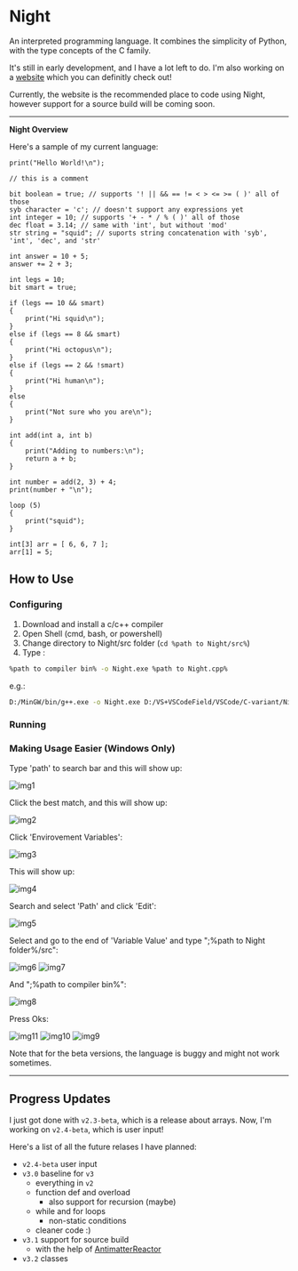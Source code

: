 # Night

An interpreted programming language. It combines the simplicity of Python, with the type concepts of the C family.


It's still in early development, and I have a lot left to do. I'm also working on a [website](https://night-web.dynamicsquid.repl.co/) which you can definitly check out!

Currently, the website is the recommended place to code using Night, however support for a source build will be coming soon.

---

**Night Overview**

Here's a sample of my current language:

```night
print("Hello World!\n");

// this is a comment

bit boolean = true; // supports '! || && == != < > <= >= ( )' all of those
syb character = 'c'; // doesn't support any expressions yet
int integer = 10; // supports '+ - * / % ( )' all of those
dec float = 3.14; // same with 'int', but without 'mod'
str string = "squid"; // suports string concatenation with 'syb', 'int', 'dec', and 'str'

int answer = 10 + 5;
answer += 2 + 3;

int legs = 10;
bit smart = true;

if (legs == 10 && smart)
{
    print("Hi squid\n");
}
else if (legs == 8 && smart)
{
    print("Hi octopus\n");
}
else if (legs == 2 && !smart)
{
    print("Hi human\n");
}
else
{
    print("Not sure who you are\n");
}

int add(int a, int b)
{
    print("Adding to numbers:\n");
    return a + b;
}

int number = add(2, 3) + 4;
print(number + "\n");

loop (5)
{
    print("squid");
}

int[3] arr = [ 6, 6, 7 ];
arr[1] = 5;
```

## How to Use

### Configuring

1. Download and install a c/c++ compiler
2. Open Shell (cmd, bash, or powershell)
3. Change directory to Night/src folder (`cd %path to Night/src%`)
4. Type :

```bash
%path to compiler bin% -o Night.exe %path to Night.cpp%
```

e.g.:

```bash
D:/MinGW/bin/g++.exe -o Night.exe D:/VS+VSCodeField/VSCode/C-variant/Night/src/Night.cpp
```

### Running

### Making Usage Easier (Windows Only)

Type 'path' to search bar and this will show up:

![img1](/instructionimage/1.png "'Edit the system envirovment variable' Button")

Click the best match, and this will show up:

![img2](/instructionimage/2.png "'System Properties' Window")

Click 'Envirovement Variables':

![img3](/instructionimage/3.png "Button with 'Envirovement Variables' as the Label")

This will show up:

![img4](/instructionimage/4.png "'Envirovement Variables' Window")

Search and select 'Path' and click 'Edit':

![img5](/instructionimage/5.png "'Path' as System Variable and 'Edit...' Button")

Select and go to the end of 'Variable Value' and type ";%path to Night folder%/src":

![img6](/instructionimage/6.png "'Path Variable' Window")
![img7](/instructionimage/7.png "'D:\VS+VSCodeField\VSCode\C-variant\Night\src'")

And ";%path to compiler bin%":

![img8](/instructionimage/8.png "'D:\MinGW\bin'")

Press Oks:

![img11](/instructionimage/11.png "'Ok' button")
![img10](/instructionimage/10.png "'Ok' button")
![img9](/instructionimage/9.png "'Ok' button")

Note that for the beta versions, the language is buggy and might not work sometimes.

---

## Progress Updates

I just got done with `v2.3-beta`, which is a release about arrays. Now, I'm working on `v2.4-beta`, which is user input!

Here's a list of all the future relases I have planned:

- `v2.4-beta` user input
- `v3.0` baseline for `v3`
  - everything in `v2`
  - function def and overload
    - also support for recursion (maybe)
  - while and for loops
    - non-static conditions
  - cleaner code :)
- `v3.1` support for source build
  - with the help of [AntimatterReactor](https://github.com/AntimatterReactor)
- `v3.2` classes

